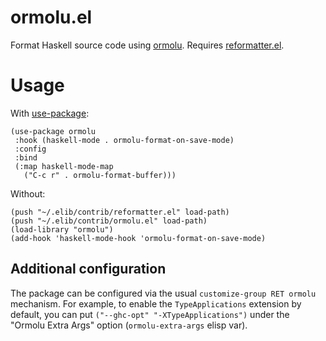 # ormolu.el

Format Haskell source code using [ormolu](https://github.com/tweag/ormolu).  Requires [reformatter.el](https://github.com/purcell/reformatter.el).

# Usage

With [use-package](https://github.com/jwiegley/use-package/):

```elisp
(use-package ormolu
 :hook (haskell-mode . ormolu-format-on-save-mode)
 :config
 :bind
 (:map haskell-mode-map
   ("C-c r" . ormolu-format-buffer)))
```

Without:

```elisp
(push "~/.elib/contrib/reformatter.el" load-path)
(push "~/.elib/contrib/ormolu.el" load-path)
(load-library "ormolu")
(add-hook 'haskell-mode-hook 'ormolu-format-on-save-mode)
```

## Additional configuration

The package can be configured via the usual `customize-group RET ormolu` mechanism. For example, to enable the `TypeApplications` extension by default, you can put `("--ghc-opt" "-XTypeApplications")` under the "Ormolu Extra Args" option (`ormolu-extra-args` elisp var).
